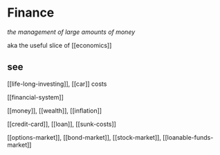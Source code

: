 # Finance

_the management of large amounts of money_

aka the useful slice of [[economics]]

## see

[[life-long-investing]], [[car]] costs

[[financial-system]]

[[money]], [[wealth]], [[inflation]]

[[credit-card]], [[loan]], [[sunk-costs]]

[[options-market]], [[bond-market]], [[stock-market]], [[loanable-funds-market]]
